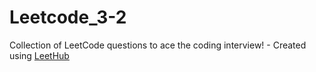 # Leetcode_3-2
Collection of LeetCode questions to ace the coding interview! - Created using [LeetHub](https://github.com/QasimWani/LeetHub)
